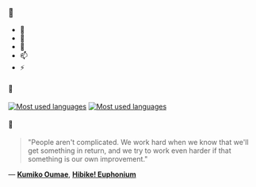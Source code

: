 ### 👋

- 🔭
- 🌱
- 💬
- 📫
- ⚡

#### 🧏

[![Most used languages](https://github-readme-stats-aynah.vercel.app/api/top-langs/?username=aynh&theme=solarized-dark&langs_count=6&layout=compact&hide_title=true)](https://github.com/anuraghazra/github-readme-stats#gh-dark-mode-only)
[![Most used languages](https://github-readme-stats-aynah.vercel.app/api/top-langs/?username=aynh&theme=solarized-light&langs_count=6&layout=compact&hide_title=true)](https://github.com/anuraghazra/github-readme-stats#gh-light-mode-only)

#### 💬

> "People aren't complicated. We work hard when we know that we'll get something in return, and we try to work even harder if that something is our own improvement."

&mdash; [**Kumiko Oumae**](https://myanimelist.net/character.php?q=Kumiko%20Oumae&cat=character), [**Hibike! Euphonium**](https://myanimelist.net/search/all?q=Hibike!%20Euphonium&cat=all)
